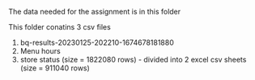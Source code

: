 The data needed for the assignment is in this folder

This folder conatins 3 csv files 
1. bq-results-20230125-202210-1674678181880
2. Menu hours
3. store status (size = 1822080 rows) - divided into 2 excel csv sheets (size = 911040 rows)
